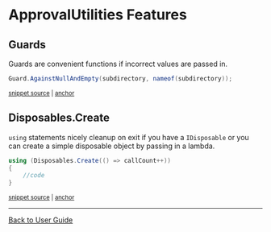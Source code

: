 <!--
GENERATED FILE - DO NOT EDIT
This file was generated by [MarkdownSnippets](https://github.com/SimonCropp/MarkdownSnippets).
Source File: /docs/ApprovalUtilities/mdsource/readme.source.md
To change this file edit the source file and then run MarkdownSnippets.
-->

# ApprovalUtilities Features


## Guards

Guards are convenient functions if incorrect values are passed in.

<!-- snippet: guard_usage -->
<a id='snippet-guard_usage'></a>
```cs
Guard.AgainstNullAndEmpty(subdirectory, nameof(subdirectory));
```
<sup><a href='/src/ApprovalTests/Namers/UseApprovalSubdirectoryAttribute.cs#L10-L12' title='File snippet `guard_usage` was extracted from'>snippet source</a> | <a href='#snippet-guard_usage' title='Navigate to start of snippet `guard_usage`'>anchor</a></sup>
<!-- endsnippet -->


## Disposables.Create

`using` statements nicely cleanup on exit if you have a `IDisposable` or you can create a simple disposable object by passing in a lambda.  

<!-- snippet: disposables -->
<a id='snippet-disposables'></a>
```cs
using (Disposables.Create(() => callCount++))
{
    //code
}
```
<sup><a href='/src/ApprovalUtilities.Tests/Utilities/DisposablesTest.cs#L12-L17' title='File snippet `disposables` was extracted from'>snippet source</a> | <a href='#snippet-disposables' title='Navigate to start of snippet `disposables`'>anchor</a></sup>
<!-- endsnippet -->

---

[Back to User Guide](/doc/README.md#top)
